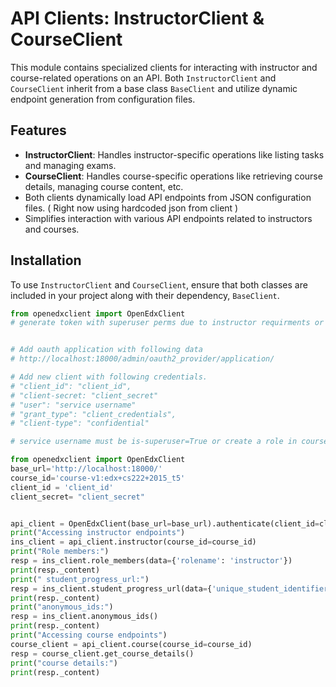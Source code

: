 # API Clients: InstructorClient & CourseClient

This module contains specialized clients for interacting with instructor and course-related operations on an API. Both `InstructorClient` and `CourseClient` inherit from a base class `BaseClient` and utilize dynamic endpoint generation from configuration files.

## Features

- **InstructorClient**: Handles instructor-specific operations like listing tasks and managing exams.
- **CourseClient**: Handles course-specific operations like retrieving course details, managing course content, etc.
- Both clients dynamically load API endpoints from JSON configuration files. ( Right now using hardcoded json from client )
- Simplifies interaction with various API endpoints related to instructors and courses.

## Installation

To use `InstructorClient` and `CourseClient`, ensure that both classes are included in your project along with their dependency, `BaseClient`.

```python
from openedxclient import OpenEdxClient
# generate token with superuser perms due to instructor requirments or give proper role in courseroles tables.


# Add oauth application with following data
# http://localhost:18000/admin/oauth2_provider/application/

# Add new client with following credentials.
# "client_id": "client_id",
# "client-secret: "client_secret"
# "user": "service username"
# "grant_type": "client_credentials",
# "client-type": "confidential"

# service username must be is-superuser=True or create a role in course access roles.

from openedxclient import OpenEdxClient
base_url='http://localhost:18000/'
course_id='course-v1:edx+cs222+2015_t5'
client_id = 'client_id'
client_secret= "client_secret"


api_client = OpenEdxClient(base_url=base_url).authenticate(client_id=client_id, client_secret=client_secret)
print("Accessing instructor endpoints")
ins_client = api_client.instructor(course_id=course_id)
print("Role members:")
resp = ins_client.role_members(data={'rolename': 'instructor'})
print(resp._content)
print(" student_progress_url:")
resp = ins_client.student_progress_url(data={'unique_student_identifier': 'staff@example.com'})
print(resp._content)
print("anonymous_ids:")
resp = ins_client.anonymous_ids()
print(resp._content)
print("Accessing course endpoints")
course_client = api_client.course(course_id=course_id)
resp = course_client.get_course_details()
print("course details:")
print(resp._content)


